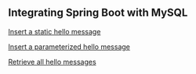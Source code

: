 ## Integrating Spring Boot with MySQL
[Insert a static hello message](http://cs5200.us-east-2.elasticbeanstalk.com/api/hello/insert)

[Insert a parameterized hello message](http://cs5200.us-east-2.elasticbeanstalk.com/api/hello/insert/This%20is%20DBMS%20subject)

[Retrieve all hello messages](http://cs5200.us-east-2.elasticbeanstalk.com/api/hello/select/all)
